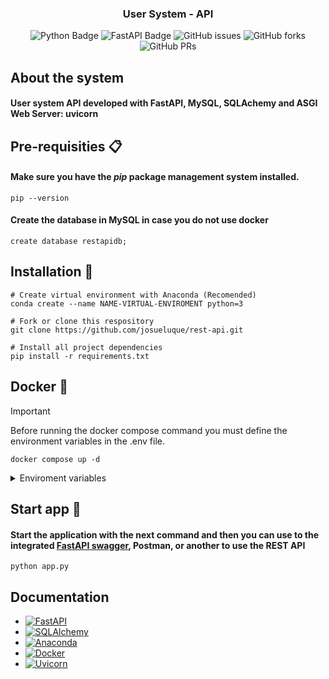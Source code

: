 <div align="center">

<h3>
 User System - API
</h3>

![Python Badge](https://img.shields.io/badge/Python-090a15?logo=python)
![FastAPI Badge](https://img.shields.io/badge/FastAPI-000?logo=fastapi)
![GitHub issues](https://img.shields.io/github/issues/josueluque/rest-api)
![GitHub forks](https://img.shields.io/github/forks/josueluque/rest-api)
![GitHub PRs](https://img.shields.io/github/issues-pr/josueluque/rest-api)

</div>

## About the system

#### User system API developed with FastAPI, MySQL, SQLAchemy and ASGI Web Server: uvicorn

## Pre-requisities 📋

#### Make sure you have the _pip_ package management system installed.

```
pip --version
```

#### Create the database in MySQL in case you do not use docker

```
create database restapidb;
```

## Installation 🔧

```
# Create virtual environment with Anaconda (Recomended)
conda create --name NAME-VIRTUAL-ENVIROMENT python=3

# Fork or clone this respository
git clone https://github.com/josueluque/rest-api.git

# Install all project dependencies
pip install -r requirements.txt
```

## Docker 🐳


> [!IMPORTANT]
> Before running the docker compose command you must define the environment variables in the .env file.

```
docker compose up -d
```

<details>
	<summary>Enviroment variables</summary>
	
- MySQL Database:
	```py
	MYSQL_HOST= localhost
    MYSQL_USER= root
    MYSQL_PASSWORD= mysql
    MYSQL_PORT= 3306
    MYSQL_DB= userdb
	```

- JWT and Secret key:
  ```py
    JWT_SECRET='secret'
    JWT_ALGORITHM='HS256'
    SECRET_KEY='secret_key'
  ```
- Admin:
  ```py
   # User Admin
   ADMIN_EMAIL="admin@gmail.com"
   ADMIN_PASSWORD="admin"
  ```
  </details>

## Start app 🚀

#### Start the application with the next command and then you can use to the integrated [FastAPI swagger](https://fastapi.tiangolo.com/features/), Postman, or another to use the REST API

```
python app.py
```

## Documentation

- [![FastAPI][fastapi-badge]][fastapi-url]
- [![SQLAlchemy][sqlalchemy-badge]][sqlalchemy-url]
- [![Anaconda][anaconda-badge]][anaconda-url]
- [![Docker][docker-badge]][docker-url]
- [![Uvicorn][uvicorn-badge]][uvicorn-url]

<!-- Variables -->

[fastapi-badge]: https://img.shields.io/badge/fastapi-000?style=for-the-badge&logo=fastapi
[fastapi-url]: https://fastapi.tiangolo.com/
[sqlalchemy-badge]: https://img.shields.io/badge/sqlalchemy-000?style=for-the-badge&logo=sqlalchemy
[sqlalchemy-url]: https://www.sqlalchemy.org/
[anaconda-badge]: https://img.shields.io/badge/anaconda-000?style=for-the-badge&logo=anaconda
[anaconda-url]: https://docs.anaconda.com/free/anaconda/configurations/switch-environment/
[docker-badge]: https://img.shields.io/badge/docker-000?style=for-the-badge&logo=docker
[docker-url]: https://docs.docker.com/
[uvicorn-badge]: https://img.shields.io/badge/uvicorn-000?style=for-the-badge&logo=uvicorn
[uvicorn-url]: https://www.uvicorn.org/
